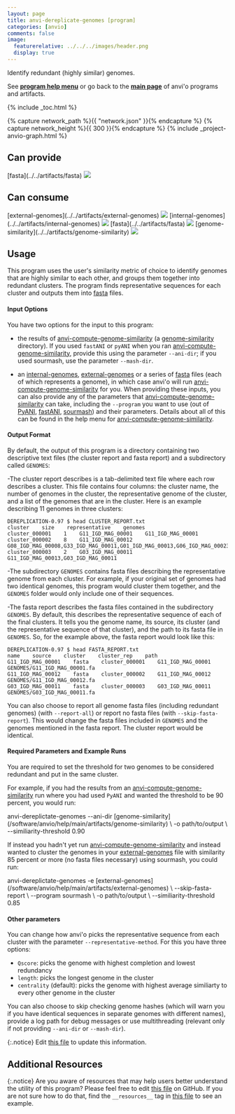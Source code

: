 ```yaml
---
layout: page
title: anvi-dereplicate-genomes [program]
categories: [anvio]
comments: false
image:
  featurerelative: ../../../images/header.png
  display: true
---
```


Identify redundant (highly similar) genomes.

See **[program help menu](../../../../vignette#anvi-dereplicate-genomes)** or go back to the **[main page](../../)** of anvi'o programs and artifacts.


{% include _toc.html %}
<div id="svg" class="subnetwork"></div>
{% capture network_path %}{{ "network.json" }}{% endcapture %}
{% capture network_height %}{{ 300 }}{% endcapture %}
{% include _project-anvio-graph.html %}


## Can provide

<p style="text-align: left" markdown="1"><span class="artifact-p">[fasta](../../artifacts/fasta) <img src="../../images/icons/FASTA.png" class="artifact-icon-mini" /></span></p>

## Can consume

<p style="text-align: left" markdown="1"><span class="artifact-r">[external-genomes](../../artifacts/external-genomes) <img src="../../images/icons/TXT.png" class="artifact-icon-mini" /></span> <span class="artifact-r">[internal-genomes](../../artifacts/internal-genomes) <img src="../../images/icons/TXT.png" class="artifact-icon-mini" /></span> <span class="artifact-r">[fasta](../../artifacts/fasta) <img src="../../images/icons/FASTA.png" class="artifact-icon-mini" /></span> <span class="artifact-r">[genome-similarity](../../artifacts/genome-similarity) <img src="../../images/icons/CONCEPT.png" class="artifact-icon-mini" /></span></p>

## Usage


This program uses the user's similarity metric of choice to identify genomes that are highly similar
to each other, and groups them together into redundant clusters. The program finds representative
sequences for each cluster and outputs them into <span class="artifact-n">[fasta](/software/anvio/help/main/artifacts/fasta)</span> files.

#### Input Options 

You have two options for the input to this program: 

- the results of <span class="artifact-n">[anvi-compute-genome-similarity](/software/anvio/help/main/programs/anvi-compute-genome-similarity)</span> (a <span class="artifact-n">[genome-similarity](/software/anvio/help/main/artifacts/genome-similarity)</span> directory). If you used `fastANI` or `pyANI` when you ran <span class="artifact-n">[anvi-compute-genome-similarity](/software/anvio/help/main/programs/anvi-compute-genome-similarity)</span>, provide this using the parameter `--ani-dir`; if you used sourmash, use the parameter `--mash-dir`. 

- an <span class="artifact-n">[internal-genomes](/software/anvio/help/main/artifacts/internal-genomes)</span>, <span class="artifact-n">[external-genomes](/software/anvio/help/main/artifacts/external-genomes)</span> or a series of <span class="artifact-n">[fasta](/software/anvio/help/main/artifacts/fasta)</span> files (each of which represents a genome), in which case anvi'o will run <span class="artifact-n">[anvi-compute-genome-similarity](/software/anvio/help/main/programs/anvi-compute-genome-similarity)</span> for you.  When providing these inputs, you can also provide any of the parameters that <span class="artifact-n">[anvi-compute-genome-similarity](/software/anvio/help/main/programs/anvi-compute-genome-similarity)</span> can take, including the `--program` you want to use (out of  [PyANI](https://github.com/widdowquinn/pyani), [fastANI](https://github.com/ParBLiSS/FastANI),  [sourmash](https://sourmash.readthedocs.io/en/latest/)) and their parameters. Details about all of this can be found in the help menu for <span class="artifact-n">[anvi-compute-genome-similarity](/software/anvio/help/main/programs/anvi-compute-genome-similarity)</span>.

#### Output Format 

By default, the output of this program is a directory containing two descriptive text files (the cluster report and fasta report) and a subdirectory called `GENOMES`:

-The cluster report describes is a tab-delimited text file where each row describes a cluster. This file contains four columns: the cluster name, the number of genomes in the cluster, the representative genome of the cluster, and a list of the genomes that are in the cluster. Here is an example describing 11 genomes in three clusters:

    DEREPLICATION-0.97 $ head CLUSTER_REPORT.txt
    cluster    size    representative    genomes
    cluster_000001    1    G11_IGD_MAG_00001    G11_IGD_MAG_00001
    cluster_000002    8    G11_IGD_MAG_00012    G08_IGD_MAG_00008,G33_IGD_MAG_00011,G01_IGD_MAG_00013,G06_IGD_MAG_00023,G03_IGD_MAG_00021,G05_IGD_MAG_00014,G11_IGD_MAG_00012,G10_IGD_MAG_00010
    cluster_000003    2    G03_IGD_MAG_00011    G11_IGD_MAG_00013,G03_IGD_MAG_00011

-The subdirectory `GENOMES` contains fasta files describing the representative genome from each cluster. For example, if your original set of genomes had two identical genomes, this program would cluster them together, and the `GENOMES` folder would only include one of their sequences. 

-The fasta report describes the fasta files contained in the subdirectory `GENOMES`. By default, this describes the representative sequence of each of the final clusters. It tells you the genome name, its source, its cluster (and the representative sequence of that cluster), and the path to its fasta file in  `GENOMES`.  So, for the example above, the fasta report would look like this:

    DEREPLICATION-0.97 $ head FASTA_REPORT.txt
    name    source    cluster    cluster_rep    path
    G11_IGD_MAG_00001    fasta    cluster_000001    G11_IGD_MAG_00001    GENOMES/G11_IGD_MAG_00001.fa
    G11_IGD_MAG_00012    fasta    cluster_000002    G11_IGD_MAG_00012    GENOMES/G11_IGD_MAG_00012.fa
    G03_IGD_MAG_00011    fasta    cluster_000003    G03_IGD_MAG_00011    GENOMES/G03_IGD_MAG_00011.fa

You can also choose to report all genome fasta files (including redundant genomes) (with `--report-all`) or report no fasta files (with `--skip-fasta-report`). This would change the fasta files included in `GENOMES` and the genomes mentioned in the fasta report. The cluster report would be identical.

#### Required Parameters and Example Runs

You are required to set the threshold for two genomes to be considered redundant and put in the same cluster. 

For example, if you had the results from an <span class="artifact-n">[anvi-compute-genome-similarity](/software/anvio/help/main/programs/anvi-compute-genome-similarity)</span> run where you had used `PyANI` and wanted the threshold to be 90 percent, you would run: 

<div class="codeblock" markdown="1">
anvi&#45;dereplictate&#45;genomes &#45;&#45;ani&#45;dir <span class="artifact&#45;n">[genome&#45;similarity](/software/anvio/help/main/artifacts/genome&#45;similarity)</span> \ 
                          &#45;o path/to/output \
                          &#45;&#45;similiarity&#45;threshold 0.90
</div>

If instead you hadn't yet run <span class="artifact-n">[anvi-compute-genome-similarity](/software/anvio/help/main/programs/anvi-compute-genome-similarity)</span> and instead wanted to cluster the genomes in your <span class="artifact-n">[external-genomes](/software/anvio/help/main/artifacts/external-genomes)</span> file with similarity 85 percent or more (no fasta files necessary) using sourmash, you could run: 

<div class="codeblock" markdown="1">
anvi&#45;dereplictate&#45;genomes &#45;e <span class="artifact&#45;n">[external&#45;genomes](/software/anvio/help/main/artifacts/external&#45;genomes)</span> \ 
                          &#45;&#45;skip&#45;fasta&#45;report \
                          &#45;&#45;program sourmash \
                          &#45;o path/to/output \
                          &#45;&#45;similiarity&#45;threshold 0.85 
</div>

#### Other parameters

You can change how anvi'o picks the representative sequence from each cluster with the parameter `--representative-method`. For this you have three options:

- `Qscore`: picks the genome with highest completion and lowest redundancy
- `length`: picks the longest genome in the cluster
- `centrality` (default): picks the genome with highest average similiarty to every other genome in the cluster

You can also choose to skip checking genome hashes (which will warn you if you have identical sequences in separate genomes with different names), provide a log path for debug messages or use multithreading (relevant only if not providing `--ani-dir` or `--mash-dir`).



{:.notice}
Edit [this file](https://github.com/merenlab/anvio/tree/master/anvio/docs/programs/anvi-dereplicate-genomes.md) to update this information.


## Additional Resources



{:.notice}
Are you aware of resources that may help users better understand the utility of this program? Please feel free to edit [this file](https://github.com/merenlab/anvio/tree/master/bin/anvi-dereplicate-genomes) on GitHub. If you are not sure how to do that, find the `__resources__` tag in [this file](https://github.com/merenlab/anvio/blob/master/bin/anvi-interactive) to see an example.
